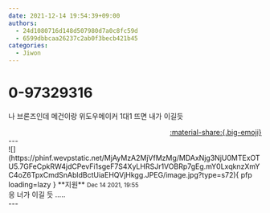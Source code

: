 ```yaml
---
date: 2021-12-14 19:54:39+09:00
authors:
  - 24d1080716d148d507980d7a0c8fc59d
  - 6599dbbcaa26237c2ab0f3becb421b45
categories:
  - Jiwon
---
```


# 0-97329316

<div class="post-container" markdown="1">
<div class="content-container md-sidebar__scrollwrap" markdown="1">

나 브론즈인데 메건이랑 위도우메이커 1대1 뜨면 내가 이길듯 <br>

</div>
</div>

<div style="text-align: right;" markdown="1">
<a href="https://weverse.io/fromis9/fanpost/0-97329316" style="text-align: right;">:material-share:{.big-emoji}</a>
</div>
---

<div class="comments-container md-sidebar__scrollwrap" markdown="1">
<div class="comment" markdown="1">
<div class='id-container' markdown="1">
![](https://phinf.wevpstatic.net/MjAyMzA2MjVfMzMg/MDAxNjg3NjU0MTExOTU5.7GFeCpkRW4jdCPevFi1sgeF7S4XyLHRSJr1VOBRp7gEg.mY0LxqknzXmYC4oZ6TpxCmdSnAbldBctUiaEHQVjHkgg.JPEG/image.jpg?type=s72){ pfp loading=lazy }
**<span class="artist">지원</span>** <small>Dec 14 2021, 19:55</small><br>
</div>
<div class='comment-body' markdown="1">
응 너가 이길 듯 .....
</div>
</div>
</div>
---
